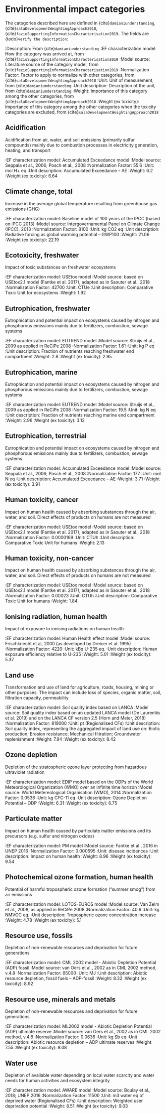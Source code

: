 # Environmental impact categories

The categories described here are defined in {cite}`damianiunderstanding`, {cite}`salaDevelopmentWeightingApproach2018`, {cite}`fazioSupportingInformationCharacterisation2019`. The fields are {todo}`verify the description`:

:Description: From {cite}`damianiunderstanding`
:EF characterization model: How the category was arrived at, from {cite}`fazioSupportingInformationCharacterisation2019`
:Model source: Literature source of the category model, from {cite}`fazioSupportingInformationCharacterisation2019`
:Normalization Factor: Factor to apply to normalize with other categories, from {cite}`salaDevelopmentWeightingApproach2018`
:Unit: Unit of measurement, from {cite}`damianiunderstanding`
:Unit description: Description of the unit, from {cite}`damianiunderstanding`
:Weight: Importance of this category among the other categories, from {cite}`salaDevelopmentWeightingApproach2018`
:Weight (ex toxicity): Importance of this category among the other categories when the toxicity categories are excluded, from {cite}`salaDevelopmentWeightingApproach2018`

## Acidification

Acidification from air, water, and soil emissions (primarily sulfur compounds)
mainly due to combustion processes in electricity generation, heating, and
transport

:EF characterization model: Accumulated Exceedance model
:Model source: Seppala et al., 2006; Posch et al., 2008
:Normalization Factor: 55.6
:Unit: mol H+ eq
:Unit description: Accumulated Exceedance – AE
:Weight: 6.2
:Weight (ex toxicity): 6.64

## Climate change, total

Increase in the average global temperature resulting from greenhouse gas
emissions (GHG)

:EF characterization model: Baseline model of 100 years of the IPCC (based on IPCC 2013)
:Model source: Intergovernamental Panel on Climate Change (IPCC), 2013
:Normalization Factor: 8100
:Unit: kg CO2 eq
:Unit description: Radiative forcing as global warming potential – GWP100
:Weight: 21.06
:Weight (ex toxicity): 22.19

## Ecotoxicity, freshwater

Impact of toxic substances on freshwater ecosystems

:EF characterization model: USEtox model
:Model source: based on USEtox2.1 model (Fantke et al. 2017), adapted as in Saouter et al., 2018
:Normalization Factor: 42700
:Unit: CTUe
:Unit description: Comparative Toxic Unit for ecosystems
:Weight: 1.92

## Eutrophication, freshwater

Eutrophication and potential impact on ecosystems caused by nitrogen and
phosphorous emissions mainly due to fertilizers, combustion, sewage systems

:EF characterization model: EUTREND model
:Model source: Struijs et al., 2009 as applied in ReCiPe 2008
:Normalization Factor: 1.61
:Unit: kg P eq
:Unit description: Fraction of nutrients reaching freshwater end compartment
:Weight: 2.8
:Weight (ex toxicity): 2.95

## Eutrophication, marine

Eutrophication and potential impact on ecosystems caused by nitrogen and
phosphorous emissions mainly due to fertilizers, combustion, sewage systems

:EF characterization model: EUTREND model
:Model source: Struijs et al., 2009 as applied in ReCiPe 2008
:Normalization Factor: 19.5
:Unit: kg N eq
:Unit description: Fraction of nutrients reaching marine end compartment
:Weight: 2.96
:Weight (ex toxicity): 3.12

## Eutrophication, terrestrial

Eutrophication and potential impact on ecosystems caused by nitrogen and
phosphorous emissions mainly due to fertilizers, combustion, sewage systems

:EF characterization model: Accumulated Exceedance model
:Model source: Seppala et al., 2006; Posch et al., 2008
:Normalization Factor: 177
:Unit: mol N eq
:Unit description: Accumulated Exceedance – AE
:Weight: 3.71
:Weight (ex toxicity): 3.91

## Human toxicity, cancer

Impact on human health caused by absorbing substances through the air, water,
and soil. Direct effects of products on humans are not measured

:EF characterization model: USEtox model
:Model source: based on USEtox2.1 model (Fantke et al. 2017), adapted as in Saouter et al., 2018
:Normalization Factor: 0.0000169
:Unit: CTUh
:Unit description: Comparative Toxic Unit for humans
:Weight: 2.13

## Human toxicity, non-cancer

Impact on human health caused by absorbing substances through the air, water,
and soil. Direct effects of products on humans are not measured

:EF characterization model: USEtox model
:Model source: based on USEtox2.1 model (Fantke et al. 2017), adapted as in Saouter et al., 2018
:Normalization Factor: 0.00023
:Unit: CTUh
:Unit description: Comparative Toxic Unit for humans
:Weight: 1.84

## Ionising radiation, human health

Impact of exposure to ionising radiations on human health

:EF characterization model: Human Health effect model
:Model source: Frischknecht et al, 2000 (as developed by Dreicer et al. 1995)
:Normalization Factor: 4220
:Unit: kBq U-235 eq.
:Unit description: Human exposure efficiency relative to U-235
:Weight: 5.01
:Weight (ex toxicity): 5.37

## Land use

Transformation and use of land for agriculture, roads, housing, mining or other
purposes. The impact can include loss of species, organic matter, soil,
filtration capacity, permeability

:EF characterization model: Soil quality index based on LANCA
:Model source: Soil quality index based on an updated LANCA model (De Laurentiis et al. 2019) and on the LANCA CF version 2.5 (Horn and Meier, 2018)
:Normalization Factor: 819000
:Unit: pt (Regionalised CFs)
:Unit description: Soil quality index, representing the aggregated impact of land use on: Biotic production; Erosion resistance; Mechanical filtration; Groundwater replenishment
:Weight: 7.94
:Weight (ex toxicity): 8.42

## Ozone depletion

Depletion of the stratospheric ozone layer protecting from hazardous ultraviolet
radiation

:EF characterization model: EDIP model based on the ODPs of the World Meteorological Organization (WMO) over an infinite time horizon
:Model source: World Metereological Organisation (WMO), 2014
:Normalization Factor: 0.0536
:Unit: kg CFC-11 eq
:Unit description: Ozone Depletion Potential – ODP
:Weight: 6.31
:Weight (ex toxicity): 6.75

## Particulate matter

Impact on human health caused by particulate matter emissions and its precursors
(e.g. sulfur and nitrogen oxides)

:EF characterization model: PM model
:Model source: Fantke et al., 2016 in UNEP 2016
:Normalization Factor: 0.000595
:Unit: disease incidences
:Unit description: Impact on human health
:Weight: 8.96
:Weight (ex toxicity): 9.54

## Photochemical ozone formation, human health

Potential of harmful tropospheric ozone formation (“summer smog”) from air
emissions

:EF characterization model: LOTOS-EUROS model
:Model source: Van Zelm et al., 2008, as applied in ReCiPe 2008
:Normalization Factor: 40.6
:Unit: kg NMVOC eq.
:Unit description: Tropospheric ozone concentration increase
:Weight: 4.78
:Weight (ex toxicity): 5.1

## Resource use, fossils

Depletion of non-renewable resources and deprivation for future generations

:EF characterization model: CML 2002 model - Abiotic Depletion Potential (ADP) fossil
:Model source: van Oers et al., 2002 as in CML 2002 method, v.4.8
:Normalization Factor: 65000
:Unit: MJ
:Unit description: Abiotic resource depletion, fossil fuels – ADP-fossil
:Weight: 8.32
:Weight (ex toxicity): 8.92

## Resource use, minerals and metals

Depletion of non-renewable resources and deprivation for future generations

:EF characterization model: ML2002 model - Abiotic Depletion Potential (ADP) ultimate reserve
:Model source: van Oers et al., 2002 as in CML 2002 method, v.4.8
:Normalization Factor: 0.0636
:Unit: kg Sb eq
:Unit description: Abiotic resource depletion – ADP ultimate reserves
:Weight: 7.55
:Weight (ex toxicity): 8.08

## Water use

Depletion of available water depending on local water scarcity and water needs
for human activities and ecosystem integrity

:EF characterization model: AWARE model
:Model source: Boulay et al., 2018; UNEP 2016
:Normalization Factor: 11500
:Unit: m3 water eq of deprived water (Regionalised CFs)
:Unit description: Weighted user deprivation potential
:Weight: 8.51
:Weight (ex toxicity): 9.03